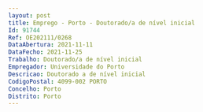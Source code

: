```yaml
--- 
layout: post
title: Emprego - Porto - Doutorado/a de nível inicial
Id: 91744
Ref: OE202111/0268
DataAbertura: 2021-11-11
DataFecho: 2021-11-25
Trabalho: Doutorado/a de nível inicial
Empregador: Universidade do Porto
Descricao: Doutorado a de nível inicial
CodigoPostal: 4099-002 PORTO
Concelho: Porto
Distrito: Porto
--- 
```

